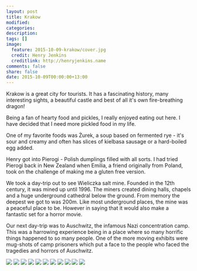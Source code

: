 ```yaml
---
layout: post
title: Krakow
modified:
categories:
description:
tags: []
image:
  feature: 2015-10-09-krakow/cover.jpg
  credit: Henry Jenkins
  creditlink: http://henryjenkins.name
comments: false
share: false
date: 2015-10-09T00:00:00+13:00
---
```


Krakow is a great city for tourists. It has a fascinating history, many
interesting sights, a beautiful castle and best of all it's own fire-breathing
dragon!

Being a fan of hearty food and pickles, I really enjoyed eating out here. I
have decided that I need more pickled food in my life.

One of my favorite foods was Żurek, a soup based on fermented rye - it's sour
and creamy and often has slices of kielbasa sausage or a hard-boiled egg added.

Henry got into Pierogi - Polish dumplings filled with all sorts. I had tried
Pierogi back in New Zealand when Emilia, a friend originally from Poland, took
on the challenge of making me a gluten free version.

We took a day-trip out to see Wieliczka salt mine. Founded in the 12th century,
it was mined up until 1996. The miners created dining halls, chapels and a huge
underground cathedral below the ground. From memory the deepest we got to was
200m. Like most underground places, the mine was a peaceful place to be.
However in saying that it would also make a fantastic set for a horror movie.

Our next day-trip was to Auschwitz, the infamous Nazi concentration camp. This
was a harrowing experience being in a place where so many horrific things
happened to so many people. One of the more moving exhibits were mug-shots of
camp prisoners which put a face to the people who faced the tragedies and
horrors of Auschwitz.

<img src="/images/2015-10-09-krakow/IMG_20151005_180310_640px.jpg">

<img src="/images/2015-10-09-krakow/IMG_20151006_113557_640px.jpg">

<img src="/images/2015-10-09-krakow/IMG_20151006_114255_640px.jpg">

<img src="/images/2015-10-09-krakow/IMG_20151006_124007_640px.jpg">

<img src="/images/2015-10-09-krakow/IMG_20151006_124223_640px.jpg">

<img src="/images/2015-10-09-krakow/IMG_20151007_112539_640px.jpg">

<img src="/images/2015-10-09-krakow/IMG_20151007_194725_640px.jpg">

<img src="/images/2015-10-09-krakow/IMG_20151008_171315_640px.jpg">

<img src="/images/2015-10-09-krakow/IMG_20151009_182026_640px.jpg">

<img src="/images/2015-10-09-krakow/IMG_20151009_193311_640px.jpg">

<img src="/images/2015-10-09-krakow IMG_20151010_173057_640px.jpg">
